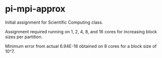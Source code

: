 # pi-mpi-approx
Initial assignment for Scientific Computing class.

Assignment required running on 1, 2, 4, 8, and 16 cores for increasing block sizes per partition.

Minimum error from actual 6.94E-18 obtained on 8 cores for a block size of 10^7.
